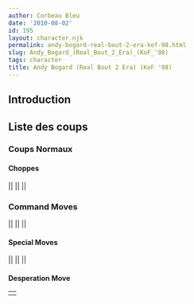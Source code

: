```yaml
---
author: Corbeau Bleu
date: '2010-08-02'
id: 195
layout: character.njk
permalink: andy-bogard-real-bout-2-era-kof-98.html
slug: Andy_Bogard_(Real_Bout_2_Era)_(KoF_'98)
tags: character
title: Andy Bogard (Real Bout 2 Era) (KoF '98)
---
```


## Introduction

## Liste des coups

### Coups Normaux

#### Choppes

||
||
||

### Command Moves

||
||
||

#### Special Moves

||
||
||

#### Desperation Move

|     |
|-----|
|     |